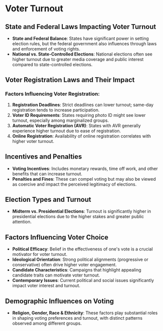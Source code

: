 # Voter Turnout

## State and Federal Laws Impacting Voter Turnout

- **State and Federal Balance**: States have significant power in setting election rules, but the federal government also influences through laws and enforcement of voting rights.
- **National vs. State-Controlled Elections**: National elections often see higher turnout due to greater media coverage and public interest compared to state-controlled elections.

## Voter Registration Laws and Their Impact

### Factors Influencing Voter Registration:
1. **Registration Deadlines**: Strict deadlines can lower turnout; same-day registration tends to increase participation.
2. **Voter ID Requirements**: States requiring photo ID might see lower turnout, especially among marginalized groups.
3. **Automatic Voter Registration (AVR)**: States with AVR generally experience higher turnout due to ease of registration.
4. **Online Registration**: Availability of online registration correlates with higher voter turnout.

## Incentives and Penalties

- **Voting Incentives**: Includes monetary rewards, time off work, and other benefits that can increase turnout.
- **Penalties and Fines**: These can compel voting but may also be viewed as coercive and impact the perceived legitimacy of elections.

## Election Types and Turnout

- **Midterm vs. Presidential Elections**: Turnout is significantly higher in presidential elections due to the higher stakes and greater public attention.

## Factors Influencing Voter Choice

- **Political Efficacy**: Belief in the effectiveness of one's vote is a crucial motivator for voter turnout.
- **Ideological Orientation**: Strong political alignments (progressive or conservative) often drive higher voter engagement.
- **Candidate Characteristics**: Campaigns that highlight appealing candidate traits can motivate voter turnout.
- **Contemporary Issues**: Current political and social issues significantly impact voter interest and turnout.

## Demographic Influences on Voting

- **Religion, Gender, Race & Ethnicity**: These factors play substantial roles in shaping voting preferences and turnout, with distinct patterns observed among different groups.
